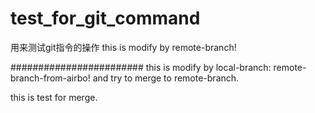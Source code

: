 # test_for_git_command
用来测试git指令的操作
this is modify by remote-branch!

########################
this is modify by local-branch: remote-branch-from-airbo! and try to merge to remote-branch.

this is test for merge.
